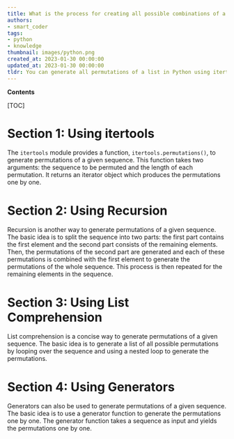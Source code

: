 ```yaml
---
title: What is the process for creating all possible combinations of a list?
authors:
- smart_coder
tags:
- python
- knowledge
thumbnail: images/python.png
created_at: 2023-01-30 00:00:00
updated_at: 2023-01-30 00:00:00
tldr: You can generate all permutations of a list in Python using itertools.permutations().
---
```


**Contents**

[TOC]

# Section 1: Using itertools

The `itertools` module provides a function, `itertools.permutations()`, to generate permutations of a given sequence. This function takes two arguments: the sequence to be permuted and the length of each permutation. It returns an iterator object which produces the permutations one by one.

# Section 2: Using Recursion

Recursion is another way to generate permutations of a given sequence. The basic idea is to split the sequence into two parts: the first part contains the first element and the second part consists of the remaining elements. Then, the permutations of the second part are generated and each of these permutations is combined with the first element to generate the permutations of the whole sequence. This process is then repeated for the remaining elements in the sequence.

# Section 3: Using List Comprehension

List comprehension is a concise way to generate permutations of a given sequence. The basic idea is to generate a list of all possible permutations by looping over the sequence and using a nested loop to generate the permutations.

# Section 4: Using Generators

Generators can also be used to generate permutations of a given sequence. The basic idea is to use a generator function to generate the permutations one by one. The generator function takes a sequence as input and yields the permutations one by one.
